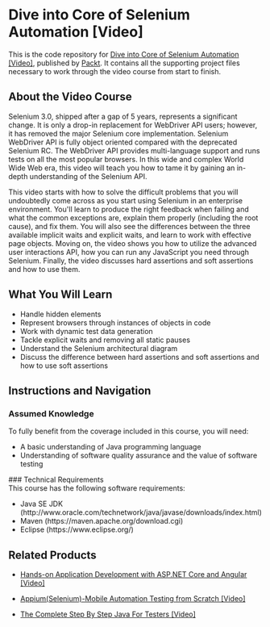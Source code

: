 


# Dive into Core of Selenium Automation [Video]
This is the code repository for [Dive into Core of Selenium Automation [Video]](https://www.packtpub.com/web-development/dive-core-selenium-automation-video?utm_source=github&utm_medium=repository&utm_campaign=9781788395663), published by [Packt](https://www.packtpub.com/?utm_source=github). It contains all the supporting project files necessary to work through the video course from start to finish.

## About the Video Course
Selenium 3.0, shipped after a gap of 5 years, represents a significant change. It is only a drop-in replacement for WebDriver API users; however, it has removed the major Selenium core implementation. Selenium WebDriver API is fully object oriented compared with the deprecated Selenium RC. The WebDriver API provides multi-language support and runs tests on all the most popular browsers. In this wide and complex World Wide Web era, this video will teach you how to tame it by gaining an in-depth understanding of the Selenium API.

This video starts with how to solve the difficult problems that you will undoubtedly come across as you start using Selenium in an enterprise environment. You'll learn to produce the right feedback when failing and what the common exceptions are, explain them properly (including the root cause), and fix them. You will also see the differences between the three available implicit waits and explicit waits, and learn to work with effective page objects. Moving on, the video shows you how to utilize the advanced user interactions API, how you can run any JavaScript you need through Selenium. Finally, the video discusses hard assertions and soft assertions and how to use them.

<H2>What You Will Learn</H2>
<DIV class=book-info-will-learn-text>
<UL>
<LI>Handle hidden elements
<LI>Represent browsers through instances of objects in code
<LI>Work with dynamic test data generation
<LI>Tackle explicit waits and removing all static pauses
<LI>Understand the Selenium architectural diagram
<LI>Discuss the difference between hard assertions and soft assertions and how to use soft assertions </LI></UL></DIV>

## Instructions and Navigation
### Assumed Knowledge
To fully benefit from the coverage included in this course, you will need:<br/><ul>
<li> A basic understanding of Java programming language 
<li> Understanding of software quality assurance and the value of software testing</ul>
### Technical Requirements<br>
This course has the following software requirements:<br/><ul>
<li>Java SE JDK (http://www.oracle.com/technetwork/java/javase/downloads/index.html)
<li>Maven (https://maven.apache.org/download.cgi)
<li>Eclipse (https://www.eclipse.org/)
</ul>

## Related Products
* [Hands-on Application Development with ASP.NET Core and Angular [Video]](https://www.packtpub.com/web-development/hands-application-development-aspnet-core-and-angular-video?utm_source=github&utm_medium=repository&utm_campaign=9781788290449)

* [Appium(Selenium)-Mobile Automation Testing from Scratch [Video]](https://www.packtpub.com/application-development/appiumselenium-mobile-automation-testing-scratch-video)

* [The Complete Step By Step Java For Testers [Video]](https://www.packtpub.com/application-development/complete-step-step-java-testers-video)

